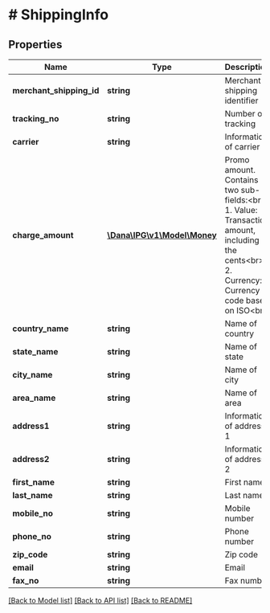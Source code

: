 # # ShippingInfo

## Properties

Name | Type | Description | Notes
------------ | ------------- | ------------- | -------------
**merchant_shipping_id** | **string** | Merchant shipping identifier |
**tracking_no** | **string** | Number of tracking | [optional]
**carrier** | **string** | Information of carrier | [optional]
**charge_amount** | [**\Dana\IPG\v1\Model\Money**](Money.md) | Promo amount. Contains two sub-fields:&lt;br&gt; 1. Value: Transaction amount, including the cents&lt;br&gt; 2. Currency: Currency code based on ISO&lt;br&gt; | [optional]
**country_name** | **string** | Name of country |
**state_name** | **string** | Name of state |
**city_name** | **string** | Name of city |
**area_name** | **string** | Name of area | [optional]
**address1** | **string** | Information of address 1 |
**address2** | **string** | Information of address 2 | [optional]
**first_name** | **string** | First name |
**last_name** | **string** | Last name |
**mobile_no** | **string** | Mobile number | [optional]
**phone_no** | **string** | Phone number | [optional]
**zip_code** | **string** | Zip code |
**email** | **string** | Email | [optional]
**fax_no** | **string** | Fax number | [optional]

[[Back to Model list]](../../README.md#models) [[Back to API list]](../../README.md#endpoints) [[Back to README]](../../README.md)
